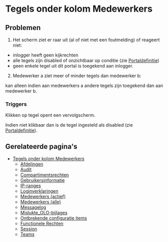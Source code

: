 # Tegels onder kolom Medewerkers

## Problemen

1. Het scherm ziet er raar uit (al of niet met een foutmelding) of reageert niet:

- inlogger heeft geen kijkrechten
- alle tegels zijn disabled of onzichtbaar op conditie (zie [Portaldefinitie](../../../../instellen_inrichten/portaldefinitie/README.md))
- geen enkele tegel uit dit portal is toegekend aan inlogger.

2. Medewerker a ziet meer of minder tegels dan medewerker b:

kan alleen indien aan medewerkers a andere tegels zijn toegekend dan aan medewerker b.

### Triggers

Klikken op tegel opent een vervolgscherm.

Indien niet klikbaar dan is de tegel ingesteld als disabled (zie [Portaldefinitie](../../../../instellen_inrichten/portaldefinitie/README.md)).

## Gerelateerde pagina's

- [Tegels onder kolom Medewerkers](README.md)
  - [Afdelingen](afdelingen.md)
  - [Audit](audit.md)
  - [Compartimentsrechten](compartimentsrechten.md)
  - [Gebruikersinformatie](gebruikersinformatie.md)
  - [IP-ranges](ip-ranges.md)
  - [Loginverklaringen](loginverklaringen.md)
  - [Medewerkers (actief)](medewerkers_actief.md)
  - [Medewerkers (alle)](medewerkers_alle.md)
  - [Messagelog](messagelog.md)
  - [Mislukte_OLO-bijlages](mislukte_olo-bijlages.md)
  - [Ontbrekende configuratie items](missing_configuration.md)
  - [Functionele Rechten](rechten.md)
  - [Session](session.md)
  - [Teams](teams.md)

